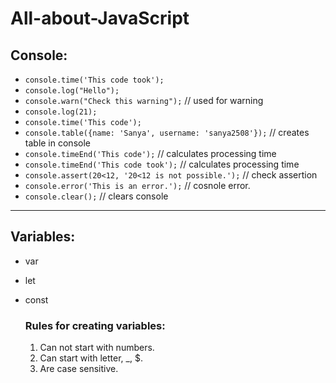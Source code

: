 # All-about-JavaScript

## Console:
  * `console.time('This code took');`
  * `console.log("Hello");`
  * `console.warn("Check this warning");` // used for warning
  * `console.log(21);`
  * `console.time('This code');`
  * `console.table({name: 'Sanya', username: 'sanya2508'});` // creates table in console
  * `console.timeEnd('This code');` // calculates processing time
  * `console.timeEnd('This code took');` // calculates processing time
  * `console.assert(20<12, '20<12 is not possible.');` // check assertion
  * `console.error('This is an error.');` // cosnole error.
  * `console.clear();` // clears console

<hr/>

## Variables:
 * var
 * let
 * const

     ### Rules for creating variables:
    1. Can not start with numbers.
    2. Can start with letter, _, $.
    3. Are case sensitive.


